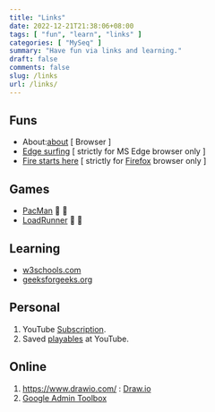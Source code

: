 ```yaml
---
title: "Links"
date: 2022-12-21T21:38:06+08:00
tags: [ "fun", "learn", "links" ]
categories: [ "MySeq" ]
summary: "Have fun via links and learning."
draft: false
comments: false
slug: /links
url: /links/
---
```


## Funs

 - About:[about](about:about) [ Browser ]
 - [Edge surfing](edge://surf) [ strictly for MS Edge browser only ]
 - [Fire starts here](about:welcome) [ strictly for [Firefox](/firefox/) browser only ]

## Games

 - [PacMan](https://www.masswerk.at/JavaPac/JS-DoodlePacMan.html) :ghost: 👻
 - [LoadRunner](https://loderunnerwebgame.com/game/) :runner: 🏃

## Learning
 - [w3schools.com](https://www.w3schools.com/)
 - [geeksforgeeks.org](https://www.geeksforgeeks.org/)

## Personal
 
 1. YouTube [Subscription](https://www.youtube.com/feed/subscriptions).
 1. Saved [playables](https://www.youtube.com/playables/saved) at YouTube.

## Online

 1. <https://www.drawio.com/> : [Draw.io](https://app.diagrams.net/)
 1. [Google Admin Toolbox](https://toolbox.googleapps.com/apps/main/)

<!--

## Unicode and Markdown
 - [Graphemica](https://graphemica.com/)
    - [Insect](https://graphemica.com/characters/tags/insect) :bug: :ant: :honeybee: :beetle: 
    - [t-rex](https://graphemica.com/%F0%9F%A6%96) :t-rex:
    - [t-rex](https://emojipedia.org/t-rex/) :t-rex:

-->
